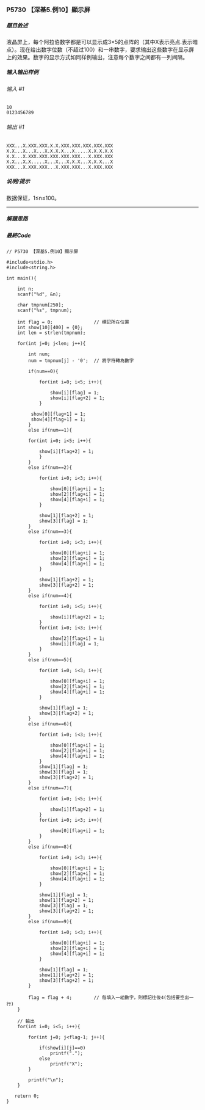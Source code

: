 ### P5730 【深基5.例10】顯示屏

##### 題目敘述
液晶屏上，每个阿拉伯数字都是可以显示成3×5的点阵的（其中X表示亮点.表示暗点）。现在给出数字位数（不超过100）和一串数字，要求输出这些数字在显示屏上的效果。数字的显示方式如同样例输出，注意每个数字之间都有一列间隔。

##### 输入输出样例
###### 输入 #1
	10
	0123456789
###### 输出 #1
	XXX...X.XXX.XXX.X.X.XXX.XXX.XXX.XXX.XXX
	X.X...X...X...X.X.X.X...X.....X.X.X.X.X
	X.X...X.XXX.XXX.XXX.XXX.XXX...X.XXX.XXX
	X.X...X.X.....X...X...X.X.X...X.X.X...X
	XXX...X.XXX.XXX...X.XXX.XXX...X.XXX.XXX

##### 说明/提示
数据保证，1≤n≤100。

---

##### 解題思路

##### 最終Code
```
// P5730 【深基5.例10】顯示屏

#include<stdio.h>
#include<string.h>

int main(){

	int n;
    scanf("%d", &n);

    char tmpnum[250];
	scanf("%s", tmpnum);

	int flag = 0;				// 標記所在位置
	int show[10][400] = {0};
	int len = strlen(tmpnum);
    
    for(int j=0; j<len; j++){

        int num;
        num = tmpnum[j] - '0';	// 將字符轉為數字

        if(num==0){

			for(int i=0; i<5; i++){
			
				show[i][flag] = 1;
				show[i][flag+2] = 1;
			}

         show[0][flag+1] = 1;
         show[4][flag+1] = 1;
      	}
        else if(num==1){
      	
      	for(int i=0; i<5; i++){
      		
      		show[i][flag+2] = 1;
			}
		}
		else if(num==2){
			
			for(int i=0; i<3; i++){
				
				show[0][flag+i] = 1;
				show[2][flag+i] = 1;
				show[4][flag+i] = 1;
			}
			
			show[1][flag+2] = 1;
			show[3][flag] = 1;
		}
		else if(num==3){
			
			for(int i=0; i<3; i++){
				
				show[0][flag+i] = 1;
				show[2][flag+i] = 1;
				show[4][flag+i] = 1;
			}
			
			show[1][flag+2] = 1;
			show[3][flag+2] = 1;
		}
		else if(num==4){
			
			for(int i=0; i<5; i++){
				
				show[i][flag+2] = 1;
			}
			for(int i=0; i<3; i++){
				
				show[2][flag+i] = 1;
				show[i][flag] = 1;
			}
		}
		else if(num==5){
			
			for(int i=0; i<3; i++){
				
				show[0][flag+i] = 1;
				show[2][flag+i] = 1;
				show[4][flag+i] = 1;
			}
			
			show[1][flag] = 1;
			show[3][flag+2] = 1;
		}
		else if(num==6){
			
			for(int i=0; i<3; i++){
				
				show[0][flag+i] = 1;
				show[2][flag+i] = 1;
				show[4][flag+i] = 1;
			}
			show[1][flag] = 1;
			show[3][flag] = 1;
			show[3][flag+2] = 1;
		}
		else if(num==7){
			
			for(int i=0; i<5; i++){
				
				show[i][flag+2] = 1;
			}
			for(int i=0; i<3; i++){
				
				show[0][flag+i] = 1;
			}
		}
		else if(num==8){
			
			for(int i=0; i<3; i++){
				
				show[0][flag+i] = 1;
				show[2][flag+i] = 1;
				show[4][flag+i] = 1;
			}
			
			show[1][flag] = 1;
			show[1][flag+2] = 1;
			show[3][flag] = 1;
			show[3][flag+2] = 1;
		}
		else if(num==9){
			
			for(int i=0; i<3; i++){
				
				show[0][flag+i] = 1;
				show[2][flag+i] = 1;
				show[4][flag+i] = 1;
			}
			
			show[1][flag] = 1;
			show[1][flag+2] = 1;
			show[3][flag+2] = 1;
		}
				
		flag = flag + 4;		// 每填入一組數字，則標記往後4(包括要空出一行)
    }

    // 輸出
    for(int i=0; i<5; i++){
    
        for(int j=0; j<flag-1; j++){
        
            if(show[i][j]==0)
                printf(".");
            else
                printf("X");
        }
    
        printf("\n");
    }
	 
   return 0;
}
```
